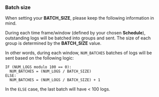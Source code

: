 ### Batch size

When setting your **BATCH_SIZE**, please keep the following information in mind.

During each time frame/window (defined by your chosen **Schedule**), outstanding logs will be batched into groups and sent. The size of each group is determined by the **BATCH_SIZE** value.

In other words, during each window, `NUM_BATCHES` batches of logs will be sent based on the following logic:

```
IF (NUM_LOGS modulo 100 == 0):
  NUM_BATCHES = (NUM_LOGS / BATCH_SIZE)
ELSE:
  NUM_BATCHES = (NUM_LOGS / BATCH_SIZE) + 1
```

In the `ELSE` case, the last batch will have < 100 logs.